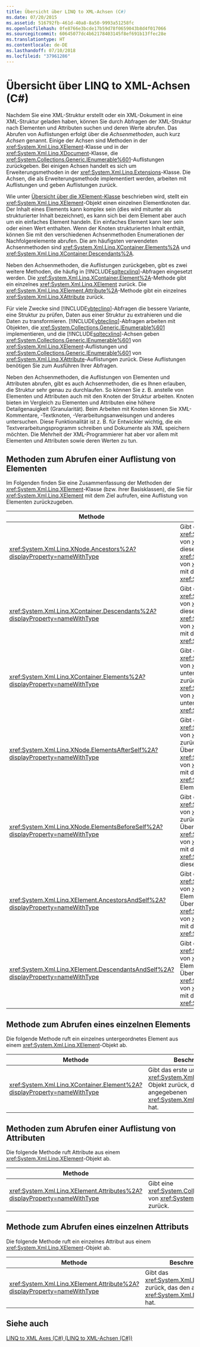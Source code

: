 ```yaml
---
title: Übersicht über LINQ to XML-Achsen (C#)
ms.date: 07/20/2015
ms.assetid: 516792fb-461d-40a8-8a50-9993a51258fc
ms.openlocfilehash: 0fe8766e3bcde17b59d78f0659043b8d4f017066
ms.sourcegitcommit: 60645077dc4b62178403145f8ef691b13ffec28e
ms.translationtype: HT
ms.contentlocale: de-DE
ms.lasthandoff: 07/10/2018
ms.locfileid: "37961286"
---
```

# <a name="linq-to-xml-axes-overview-c"></a>Übersicht über LINQ to XML-Achsen (C#)
Nachdem Sie eine XML-Struktur erstellt oder ein XML-Dokument in eine XML-Struktur geladen haben, können Sie durch Abfragen der XML-Struktur nach Elementen und Attributen suchen und deren Werte abrufen. Das Abrufen von Auflistungen erfolgt über die *Achsenmethoden*, auch kurz *Achsen* genannt. Einige der Achsen sind Methoden in der <xref:System.Xml.Linq.XElement>-Klasse und in der <xref:System.Xml.Linq.XDocument>-Klasse, die <xref:System.Collections.Generic.IEnumerable%601>-Auflistungen zurückgeben. Bei einigen Achsen handelt es sich um Erweiterungsmethoden in der <xref:System.Xml.Linq.Extensions>-Klasse. Die Achsen, die als Erweiterungsmethode implementiert werden, arbeiten mit Auflistungen und geben Auflistungen zurück.  
  
 Wie unter [Übersicht über die XElement-Klasse](http://msdn.microsoft.com/library/d35180fe-7016-4895-9bfc-ba1e3f7875ec) beschrieben wird, stellt ein <xref:System.Xml.Linq.XElement>-Objekt einen einzelnen Elementknoten dar. Der Inhalt eines Elements kann komplex sein (dies wird mitunter als strukturierter Inhalt bezeichnet), es kann sich bei dem Element aber auch um ein einfaches Element handeln. Ein einfaches Element kann leer sein oder einen Wert enthalten. Wenn der Knoten strukturierten Inhalt enthält, können Sie mit den verschiedenen Achsenmethoden Enumerationen der Nachfolgerelemente abrufen. Die am häufigsten verwendeten Achsenmethoden sind <xref:System.Xml.Linq.XContainer.Elements%2A> und <xref:System.Xml.Linq.XContainer.Descendants%2A>.  
  
 Neben den Achsenmethoden, die Auflistungen zurückgeben, gibt es zwei weitere Methoden, die häufig in [!INCLUDE[sqltecxlinq](~/includes/sqltecxlinq-md.md)]-Abfragen eingesetzt werden. Die <xref:System.Xml.Linq.XContainer.Element%2A>-Methode gibt ein einzelnes <xref:System.Xml.Linq.XElement> zurück. Die <xref:System.Xml.Linq.XElement.Attribute%2A>-Methode gibt ein einzelnes <xref:System.Xml.Linq.XAttribute> zurück.  
  
 Für viele Zwecke sind [!INCLUDE[vbteclinq](~/includes/vbteclinq-md.md)]-Abfragen die bessere Variante, eine Struktur zu prüfen, Daten aus einer Struktur zu extrahieren und die Daten zu transformieren. [!INCLUDE[vbteclinq](~/includes/vbteclinq-md.md)]-Abfragen arbeiten mit Objekten, die <xref:System.Collections.Generic.IEnumerable%601> implementieren, und die [!INCLUDE[sqltecxlinq](~/includes/sqltecxlinq-md.md)]-Achsen geben <xref:System.Collections.Generic.IEnumerable%601> von <xref:System.Xml.Linq.XElement>-Auflistungen und <xref:System.Collections.Generic.IEnumerable%601> von <xref:System.Xml.Linq.XAttribute>-Auflistungen zurück. Diese Auflistungen benötigen Sie zum Ausführen Ihrer Abfragen.  
  
 Neben den Achsenmethoden, die Auflistungen von Elementen und Attributen abrufen, gibt es auch Achsenmethoden, die es Ihnen erlauben, die Struktur sehr genau zu durchlaufen. So können Sie z. B. anstelle von Elementen und Attributen auch mit den Knoten der Struktur arbeiten. Knoten bieten im Vergleich zu Elementen und Attributen eine höhere Detailgenauigkeit (Granularität). Beim Arbeiten mit Knoten können Sie XML-Kommentare, -Textknoten, -Verarbeitungsanweisungen und anderes untersuchen. Diese Funktionalität ist z. B. für Entwickler wichtig, die ein Textverarbeitungsprogramm schreiben und Dokumente als XML speichern möchten. Die Mehrheit der XML-Programmierer hat aber vor allem mit Elementen und Attributen sowie deren Werten zu tun.  
  
## <a name="methods-for-retrieving-a-collection-of-elements"></a>Methoden zum Abrufen einer Auflistung von Elementen  
 Im Folgenden finden Sie eine Zusammenfassung der Methoden der <xref:System.Xml.Linq.XElement>-Klasse (bzw. ihrer Basisklassen), die Sie für <xref:System.Xml.Linq.XElement> mit dem Ziel aufrufen, eine Auflistung von Elementen zurückzugeben.  
  
|Methode|Beschreibung |  
|------------|-----------------|  
|<xref:System.Xml.Linq.XNode.Ancestors%2A?displayProperty=nameWithType>|Gibt eine <xref:System.Collections.Generic.IEnumerable%601> von <xref:System.Xml.Linq.XElement> der Vorgänger dieses Elements zurück. Eine Überladung gibt eine <xref:System.Collections.Generic.IEnumerable%601> von <xref:System.Xml.Linq.XElement> der Vorgänger mit dem angegebenen <xref:System.Xml.Linq.XName> zurück.|  
|<xref:System.Xml.Linq.XContainer.Descendants%2A?displayProperty=nameWithType>|Gibt eine <xref:System.Collections.Generic.IEnumerable%601> von <xref:System.Xml.Linq.XElement> der Nachfolger dieses Elements zurück. Eine Überladung gibt eine <xref:System.Collections.Generic.IEnumerable%601> von <xref:System.Xml.Linq.XElement> der Nachfolger mit dem angegebenen <xref:System.Xml.Linq.XName> zurück.|  
|<xref:System.Xml.Linq.XContainer.Elements%2A?displayProperty=nameWithType>|Gibt eine <xref:System.Collections.Generic.IEnumerable%601> von <xref:System.Xml.Linq.XElement> der untergeordneten Elemente dieses Elements zurück. Eine Überladung gibt eine <xref:System.Collections.Generic.IEnumerable%601> von <xref:System.Xml.Linq.XElement> der untergeordneten Elemente mit dem angegebenen <xref:System.Xml.Linq.XName> zurück.|  
|<xref:System.Xml.Linq.XNode.ElementsAfterSelf%2A?displayProperty=nameWithType>|Gibt eine <xref:System.Collections.Generic.IEnumerable%601> von <xref:System.Xml.Linq.XElement> der Elemente zurück, die diesem Element folgen. Eine Überladung gibt eine <xref:System.Collections.Generic.IEnumerable%601> von <xref:System.Xml.Linq.XElement> der Elemente mit dem angegebenen <xref:System.Xml.Linq.XName> zurück, die diesem Element folgen.|  
|<xref:System.Xml.Linq.XNode.ElementsBeforeSelf%2A?displayProperty=nameWithType>|Gibt eine <xref:System.Collections.Generic.IEnumerable%601> von <xref:System.Xml.Linq.XElement> der Elemente zurück, die sich vor diesem Element befinden. Eine Überladung gibt eine <xref:System.Collections.Generic.IEnumerable%601> von <xref:System.Xml.Linq.XElement> der Elemente mit dem angegebenen <xref:System.Xml.Linq.XName> zurück, die sich vor diesem Element befinden.|  
|<xref:System.Xml.Linq.XElement.AncestorsAndSelf%2A?displayProperty=nameWithType>|Gibt eine <xref:System.Collections.Generic.IEnumerable%601> von <xref:System.Xml.Linq.XElement> dieses Elements und dessen Vorgänger zurück. Eine Überladung gibt eine <xref:System.Collections.Generic.IEnumerable%601> von <xref:System.Xml.Linq.XElement> der Elemente mit dem angegebenen <xref:System.Xml.Linq.XName> zurück.|  
|<xref:System.Xml.Linq.XElement.DescendantsAndSelf%2A?displayProperty=nameWithType>|Gibt eine <xref:System.Collections.Generic.IEnumerable%601> von <xref:System.Xml.Linq.XElement> dieses Elements und dessen Nachfolger zurück. Eine Überladung gibt eine <xref:System.Collections.Generic.IEnumerable%601> von <xref:System.Xml.Linq.XElement> der Elemente mit dem angegebenen <xref:System.Xml.Linq.XName> zurück.|  
  
## <a name="method-for-retrieving-a-single-element"></a>Methode zum Abrufen eines einzelnen Elements  
 Die folgende Methode ruft ein einzelnes untergeordnetes Element aus einem <xref:System.Xml.Linq.XElement>-Objekt ab.  
  
|Methode|Beschreibung |  
|------------|-----------------|  
|<xref:System.Xml.Linq.XContainer.Element%2A?displayProperty=nameWithType>|Gibt das erste untergeordnete <xref:System.Xml.Linq.XElement>-Objekt zurück, das den angegebenen <xref:System.Xml.Linq.XName> hat.|  
  
## <a name="method-for-retrieving-a-collection-of-attributes"></a>Methoden zum Abrufen einer Auflistung von Attributen  
 Die folgende Methode ruft Attribute aus einem <xref:System.Xml.Linq.XElement>-Objekt ab.  
  
|Methode|Beschreibung |  
|------------|-----------------|  
|<xref:System.Xml.Linq.XElement.Attributes%2A?displayProperty=nameWithType>|Gibt eine <xref:System.Collections.Generic.IEnumerable%601> von <xref:System.Xml.Linq.XAttribute> aller Attribute zurück.|  
  
## <a name="method-for-retrieving-a-single-attribute"></a>Methode zum Abrufen eines einzelnen Attributs  
 Die folgende Methode ruft ein einzelnes Attribut aus einem <xref:System.Xml.Linq.XElement>-Objekt ab.  
  
|Methode|Beschreibung |  
|------------|-----------------|  
|<xref:System.Xml.Linq.XElement.Attribute%2A?displayProperty=nameWithType>|Gibt das <xref:System.Xml.Linq.XAttribute> zurück, das den angegebenen <xref:System.Xml.Linq.XName> hat.|  
  
## <a name="see-also"></a>Siehe auch  
 [LINQ to XML Axes (C#) (LINQ to XML-Achsen (C#))](../../../../csharp/programming-guide/concepts/linq/linq-to-xml-axes.md)
